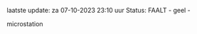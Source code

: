 laatste update: 
za 07-10-2023 23:10   uur 
Status: FAALT - geel - 
<div class="service Y">microstation</div>